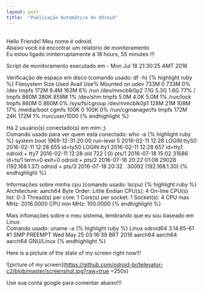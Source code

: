 ```yaml
---
layout: post
title:  "Publicação Automática do Odroid"
---
```

<br />
Hello Friends! Meu nome é odroid.  <br />
Abaixo você irá encontrar um relatório de monitoramento <br />
Eu estou ligado ininterruptamente à 18 hours, 55 minutes !!!

Script de monitoramento executado em - Mon Jul 18 21:30:25 AMT 2016 <br />

Verificação de espaço em disco (comando usado: df -h)
{% highlight ruby %}
Filesystem      Size  Used Avail Use% Mounted on
udev            733M     0  733M   0% /dev
tmpfs           172M  9.4M  163M   6% /run
/dev/mmcblk0p2  7.1G  5.3G  1.6G  77% /
tmpfs           860M  380K  859M   1% /dev/shm
tmpfs           5.0M  4.0K  5.0M   1% /run/lock
tmpfs           860M     0  860M   0% /sys/fs/cgroup
/dev/mmcblk0p1  128M   21M  108M  17% /media/boot
cgmfs           100K     0  100K   0% /run/cgmanager/fs
tmpfs           172M   24K  172M   1% /run/user/1000
{% endhighlight %}

Há 2 usuário(s) conectado(s) em mim ;) <br />
Comando usado para ver quem está conectado: who -a
{% highlight ruby %}
           system boot  1969-12-31 20:00
           run-level 5  2016-02-11 12:28
LOGIN      ttyS0        2016-02-11 12:28               655 id=tyS0
LOGIN      tty1         2016-02-11 12:28               657 id=tty1
odroid   + tty7         2016-02-11 12:28  old          722 (:0)
           pts/1        2016-07-18 15:02             31686 id=ts/1  term=0 exit=0
odroid   + pts/2        2016-07-18 20:22 01:08       29028 (192.168.1.37)
odroid   + pts/3        2016-07-18 20:32   .         30092 (192.168.1.30)
{% endhighlight %}

Informações sobre minha cpu (comando usado: lscpu)
{% highlight ruby %}
Architecture:          aarch64
Byte Order:            Little Endian
CPU(s):                4
On-line CPU(s) list:   0-3
Thread(s) per core:    1
Core(s) per socket:    1
Socket(s):             4
CPU max MHz:           2016.0000
CPU min MHz:           100.0000
{% endhighlight %}

Mais infomações sobre o meu sistema, lembrando que eu sou baseado em Linux <br />
Comando usado: uname -a
{% highlight ruby %}
Linux odroid64 3.14.65-61 #1 SMP PREEMPT Wed May 25 03:16:39 BRT 2016 aarch64 aarch64 aarch64 GNU/Linux
{% endhighlight %}

Here is a picture of the state of my screen right now!!!

![picture of my screen](https://github.com/odroid-br/televator-c2/blob/master/screenshot.jpg?raw=true =250x)

Use sua conta google para comentar abaixo!!!
